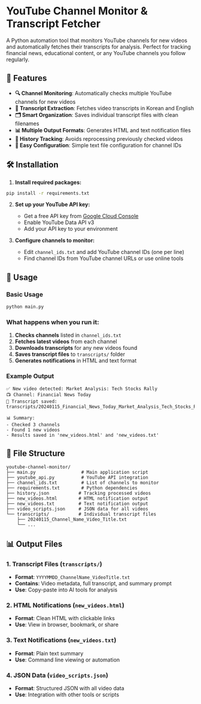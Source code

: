 # YouTube Channel Monitor & Transcript Fetcher

A Python automation tool that monitors YouTube channels for new videos and automatically fetches their transcripts for analysis. Perfect for tracking financial news, educational content, or any YouTube channels you follow regularly.

## 🚀 Features

- **🔍 Channel Monitoring**: Automatically checks multiple YouTube channels for new videos
- **📝 Transcript Extraction**: Fetches video transcripts in Korean and English
- **🗂️ Smart Organization**: Saves individual transcript files with clean filenames
- **📊 Multiple Output Formats**: Generates HTML and text notification files
- **💾 History Tracking**: Avoids reprocessing previously checked videos
- **🔧 Easy Configuration**: Simple text file configuration for channel IDs


## 🛠️ Installation

1. **Install required packages:**
```bash
pip install -r requirements.txt
```

2. **Set up your YouTube API key:**
   - Get a free API key from [Google Cloud Console](https://console.cloud.google.com/)
   - Enable YouTube Data API v3
   - Add your API key to your environment

3. **Configure channels to monitor:**
   - Edit `channel_ids.txt` and add YouTube channel IDs (one per line)
   - Find channel IDs from YouTube channel URLs or use online tools


## 🎯 Usage

### Basic Usage
```bash
python main.py
```

### What happens when you run it:
1. **Checks channels** listed in `channel_ids.txt`
2. **Fetches latest videos** from each channel
3. **Downloads transcripts** for any new videos found
4. **Saves transcript files** to `transcripts/` folder
5. **Generates notifications** in HTML and text format

### Example Output
```
✅ New video detected: Market Analysis: Tech Stocks Rally
📺 Channel: Financial News Today
📄 Transcript saved: transcripts/20240115_Financial_News_Today_Market_Analysis_Tech_Stocks_Rally.txt

📊 Summary:
- Checked 3 channels
- Found 1 new videos
- Results saved in 'new_videos.html' and 'new_videos.txt'
```

## 📁 File Structure

```
youtube-channel-monitor/
├── main.py                 # Main application script
├── youtube_api.py          # YouTube API integration
├── channel_ids.txt         # List of channels to monitor
├── requirements.txt        # Python dependencies
├── history.json           # Tracking processed videos
├── new_videos.html        # HTML notification output
├── new_videos.txt         # Text notification output
├── video_scripts.json     # JSON data for all videos
└── transcripts/           # Individual transcript files
    ├── 20240115_Channel_Name_Video_Title.txt
    └── ...
```

## 📊 Output Files

### 1. Transcript Files (`transcripts/`)
- **Format**: `YYYYMMDD_ChannelName_VideoTitle.txt`
- **Contains**: Video metadata, full transcript, and summary prompt
- **Use**: Copy-paste into AI tools for analysis

### 2. HTML Notifications (`new_videos.html`)
- **Format**: Clean HTML with clickable links
- **Use**: View in browser, bookmark, or share

### 3. Text Notifications (`new_videos.txt`)
- **Format**: Plain text summary
- **Use**: Command line viewing or automation

### 4. JSON Data (`video_scripts.json`)
- **Format**: Structured JSON with all video data
- **Use**: Integration with other tools or scripts


